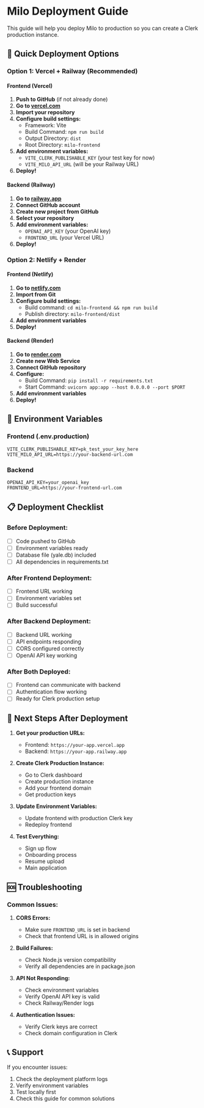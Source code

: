 # Milo Deployment Guide

This guide will help you deploy Milo to production so you can create a Clerk production instance.

## 🚀 Quick Deployment Options

### Option 1: Vercel + Railway (Recommended)

#### Frontend (Vercel)
1. **Push to GitHub** (if not already done)
2. **Go to [vercel.com](https://vercel.com)**
3. **Import your repository**
4. **Configure build settings:**
   - Framework: Vite
   - Build Command: `npm run build`
   - Output Directory: `dist`
   - Root Directory: `milo-frontend`
5. **Add environment variables:**
   - `VITE_CLERK_PUBLISHABLE_KEY` (your test key for now)
   - `VITE_MILO_API_URL` (will be your Railway URL)
6. **Deploy!**

#### Backend (Railway)
1. **Go to [railway.app](https://railway.app)**
2. **Connect GitHub account**
3. **Create new project from GitHub**
4. **Select your repository**
5. **Add environment variables:**
   - `OPENAI_API_KEY` (your OpenAI key)
   - `FRONTEND_URL` (your Vercel URL)
6. **Deploy!**

### Option 2: Netlify + Render

#### Frontend (Netlify)
1. **Go to [netlify.com](https://netlify.com)**
2. **Import from Git**
3. **Configure build settings:**
   - Build command: `cd milo-frontend && npm run build`
   - Publish directory: `milo-frontend/dist`
4. **Add environment variables**
5. **Deploy!**

#### Backend (Render)
1. **Go to [render.com](https://render.com)**
2. **Create new Web Service**
3. **Connect GitHub repository**
4. **Configure:**
   - Build Command: `pip install -r requirements.txt`
   - Start Command: `uvicorn app:app --host 0.0.0.0 --port $PORT`
5. **Add environment variables**
6. **Deploy!**

## 🔧 Environment Variables

### Frontend (.env.production)
```env
VITE_CLERK_PUBLISHABLE_KEY=pk_test_your_key_here
VITE_MILO_API_URL=https://your-backend-url.com
```

### Backend
```env
OPENAI_API_KEY=your_openai_key
FRONTEND_URL=https://your-frontend-url.com
```

## 📋 Deployment Checklist

### Before Deployment:
- [ ] Code pushed to GitHub
- [ ] Environment variables ready
- [ ] Database file (yale.db) included
- [ ] All dependencies in requirements.txt

### After Frontend Deployment:
- [ ] Frontend URL working
- [ ] Environment variables set
- [ ] Build successful

### After Backend Deployment:
- [ ] Backend URL working
- [ ] API endpoints responding
- [ ] CORS configured correctly
- [ ] OpenAI API key working

### After Both Deployed:
- [ ] Frontend can communicate with backend
- [ ] Authentication flow working
- [ ] Ready for Clerk production setup

## 🎯 Next Steps After Deployment

1. **Get your production URLs:**
   - Frontend: `https://your-app.vercel.app`
   - Backend: `https://your-app.railway.app`

2. **Create Clerk Production Instance:**
   - Go to Clerk dashboard
   - Create production instance
   - Add your frontend domain
   - Get production keys

3. **Update Environment Variables:**
   - Update frontend with production Clerk key
   - Redeploy frontend

4. **Test Everything:**
   - Sign up flow
   - Onboarding process
   - Resume upload
   - Main application

## 🆘 Troubleshooting

### Common Issues:

1. **CORS Errors:**
   - Make sure `FRONTEND_URL` is set in backend
   - Check that frontend URL is in allowed origins

2. **Build Failures:**
   - Check Node.js version compatibility
   - Verify all dependencies are in package.json

3. **API Not Responding:**
   - Check environment variables
   - Verify OpenAI API key is valid
   - Check Railway/Render logs

4. **Authentication Issues:**
   - Verify Clerk keys are correct
   - Check domain configuration in Clerk

## 📞 Support

If you encounter issues:
1. Check the deployment platform logs
2. Verify environment variables
3. Test locally first
4. Check this guide for common solutions
